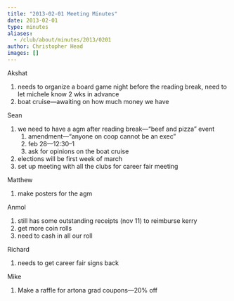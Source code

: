 ```yaml
---
title: "2013-02-01 Meeting Minutes"
date: 2013-02-01
type: minutes
aliases:
  - /club/about/minutes/2013/0201
author: Christopher Head
images: []
---
```


Akshat

1.  needs to organize a board game night before the reading break, need to let michele know 2 wks in advance
2.  boat cruise—awaiting on how much money we have

Sean

1.  we need to have a agm after reading break—“beef and pizza” event
    1.  amendment—“anyone on coop cannot be an exec”
    2.  feb 28—12:30–1
    3.  ask for opinions on the boat cruise
2.  elections will be first week of march
3.  set up meeting with all the clubs for career fair meeting

Matthew

1.  make posters for the agm

Anmol

1.  still has some outstanding receipts (nov 11) to reimburse kerry
2.  get more coin rolls
3.  need to cash in all our roll

Richard

1.  needs to get career fair signs back

Mike

1.  Make a raffle for artona grad coupons—20% off
